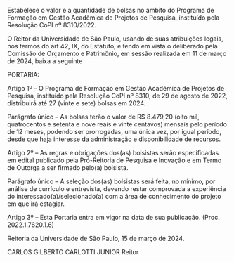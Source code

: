 Estabelece o valor e a quantidade de bolsas no âmbito do Programa de Formação em Gestão Acadêmica de Projetos de Pesquisa, instituído pela Resolução CoPI nº 8310/2022.

O Reitor da Universidade de São Paulo, usando de suas atribuições legais, nos termos do art 42, IX, do Estatuto, e tendo em vista o deliberado pela Comissão de Orçamento e Patrimônio, em sessão realizada em 11 de março de 2024, baixa a seguinte

PORTARIA:

Artigo 1º – O Programa de Formação em Gestão Acadêmica de Projetos de Pesquisa, instituído pela Resolução CoPI nº 8310, de 29 de agosto de 2022, distribuirá até 27 (vinte e sete) bolsas em 2024.

Parágrafo único – As bolsas terão o valor de R$ 8.479,20 (oito mil, quatrocentos e setenta e nove reais e vinte centavos) mensais pelo período de 12 meses, podendo ser prorrogadas, uma única vez, por igual período, desde que haja interesse da administração e disponibilidade de recursos.

Artigo 2º – As regras e obrigações dos(as) bolsistas serão especificadas em edital publicado pela Pró-Reitoria de Pesquisa e Inovação e em Termo de Outorga a ser firmado pelo(a) bolsista.

Parágrafo único – A seleção dos(as) bolsistas será feita, no mínimo, por análise de currículo e entrevista, devendo restar comprovada a experiência do interessado(a)/selecionado(a) com a área de conhecimento do projeto em que irá estagiar.

Artigo 3º – Esta Portaria entra em vigor na data de sua publicação. (Proc. 2022.1.7620.1.6)

Reitoria da Universidade de São Paulo, 15 de março de 2024.

CARLOS GILBERTO CARLOTTI JUNIOR
Reitor
